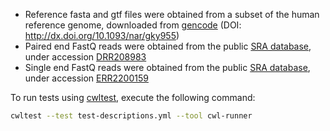 - Reference fasta and gtf files were obtained from a subset of the human reference genome, downloaded from [gencode](https://www.gencodegenes.org/) (DOI: http://dx.doi.org/10.1093/nar/gky955)
- Paired end FastQ reads were obtained from the public [SRA database](https://www.ncbi.nlm.nih.gov/home/about/policies/), under accession [DRR208983](https://www.ncbi.nlm.nih.gov/sra/?term=DRR208983)
- Single end FastQ reads were obtained from the public [SRA database](https://www.ncbi.nlm.nih.gov/home/about/policies/), under accession [ERR2200159](https://www.ncbi.nlm.nih.gov/sra/?term=ERR2200159)

To run tests using [cwltest](https://github.com/common-workflow-language/cwltest), execute the following command:

```bash
cwltest --test test-descriptions.yml --tool cwl-runner
```
